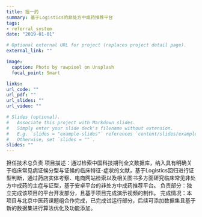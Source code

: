 ```yaml
---
title: 摇一药
summary: 基于Logistics的非处方中成药推荐平台
tags:
- referral_system
date: "2019-01-01"

# Optional external URL for project (replaces project detail page).
external_link: ""

image:
  caption: Photo by rawpixel on Unsplash
  focal_point: Smart

links:
url_code: ""
url_pdf: ""
url_slides: ""
url_video: ""

# Slides (optional).
#   Associate this project with Markdown slides.
#   Simply enter your slide deck's filename without extension.
#   E.g. `slides = "example-slides"` references `content/slides/example-slides.md`.
#   Otherwise, set `slides = ""`.
slides: ""
---
```

担任技术总负责
项目描述：通过检索中国科技期刊全文数据库，纳入具有明确关于临床常见病证候分型与证候的临床特征-症状的文献，基于Logistics回归进行证型判断，通过药店实体考察、电商网站检索以及相关图书多方面研究临床常见非处方中成药的主症与证型，基于安卓平台的非处方中成药推荐平台。
负责部分：独立完成该项目的平台开发部分，且基于项目完成演示视频的制作。
完成情况：本项目与北京中医药课题组合作完成，已完成试运行部分，后续可添加数据集且基于新的数据集进行算法优化及功能添加。
